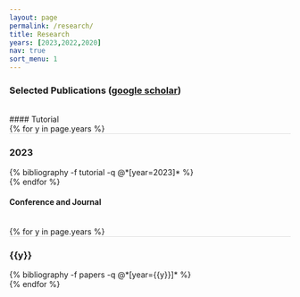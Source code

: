 ```yaml
---
layout: page
permalink: /research/
title: Research
years: [2023,2022,2020]
nav: true
sort_menu: 1
---
```


### Selected Publications ([google scholar](https://scholar.google.com/citations?user=lmBXicIAAAAJ))

<br/>
#### Tutorial

<div class="publications">
<!-- <br/> -->
{% for y in page.years %}
  <div class="row m-0 p-0" style="border-top: 1px solid #ddd; flex-direction: row-reverse;">
    <div class="col-sm-1 mt-2 p-0 pr-1">
      <h3 class="bibliography-year">2023</h3>
    </div>
    <div class="col-sm-11 p-0">
      {% bibliography -f tutorial -q @*[year=2023]* %}
    </div>
  </div>
{% endfor %}

#### Conference and Journal

<div class="publications">
<br/>
{% for y in page.years %}
  <div class="row m-0 p-0" style="border-top: 1px solid #ddd; flex-direction: row-reverse;">
    <div class="col-sm-1 mt-2 p-0 pr-1">
      <h3 class="bibliography-year">{{y}}</h3>
    </div>
    <div class="col-sm-11 p-0">
      {% bibliography -f papers -q @*[year={{y}}]* %}
    </div>
  </div>
{% endfor %}
